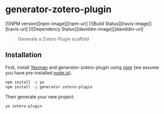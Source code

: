 # generator-zotero-plugin

[![NPM version][npm-image]][npm-url] [![Build Status][travis-image]][travis-url] [![Dependency Status][daviddm-image]][daviddm-url]

> Generate a Zotero Plugin scaffold

## Installation

First, install [Yeoman](http://yeoman.io) and generator-zotero-plugin using [npm](https://www.npmjs.com/) (we assume you have pre-installed [node.js](https://nodejs.org/)).

```bash
npm install -g yo
npm install -g generator-zotero-plugin
```

Then generate your new project:

```bash
yo zotero-plugin
```


